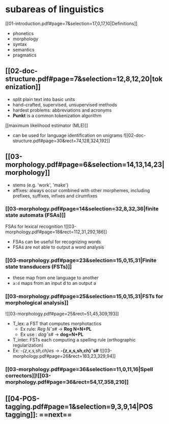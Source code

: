 # subareas of linguistics
[[01-introduction.pdf#page=7&selection=17,0,17,10|Definitions]]
- phonetics
- morphology
- syntax
- semantics
- pragmatics
## [[02-doc-structure.pdf#page=7&selection=12,8,12,20|tokenization]]
- split plain text into basic units
- hand-crafted, supervised, unsupervised methods
- hardest problems: abbreviations and acronyms
- **Punkt** is a common tokenization algorithm

[[maximum likelihood estimator (MLE)]]
- can be used for language identification on unigrams
![[02-doc-structure.pdf#page=30&rect=74,128,324,192]]

## [[03-morphology.pdf#page=6&selection=14,13,14,23|morphology]]
- stems (e.g. 'work', 'make')
- affixes: always occur combined with other morphemes, including prefixes, suffixes, infixes and cirumfixes
### [[03-morphology.pdf#page=14&selection=32,8,32,36|finite state automata (FSAs)]]
FSAs for lexical recognition
![[03-morphology.pdf#page=18&rect=112,31,292,186]]
- FSAs can be useful for recognizing words
- FSAs are not able to output a word analysis
### [[03-morphology.pdf#page=23&selection=15,0,15,31|Finite state transducers (FSTs)]]
- these map from one language to another
- `a:d` maps from an input d to an output a
### [[03-morphology.pdf#page=25&selection=15,0,15,31|FSTs for morphological analysis]]
![[03-morphology.pdf#page=25&rect=51,45,309,193]]
- T_lex: a FST that computes morphotactics
	- Ex rule: *Reg Nˆs#* → **Reg N+N+PL**
	- Ex use : *dogˆs#* → **dog+N+PL**
- T_inter: FSTs each computing a spelling rule (orthographic regularization)
- Ex: *-{z,x,s,sh,ch}es* → **-{z,x,s,sh,ch}ˆs#**
![[03-morphology.pdf#page=26&rect=183,23,329,94]]
### [[03-morphology.pdf#page=36&selection=11,0,11,16|Spell correctors]]![[03-morphology.pdf#page=36&rect=54,17,358,210]]
## [[04-POS-tagging.pdf#page=1&selection=9,3,9,14|POS tagging]]: ==next==